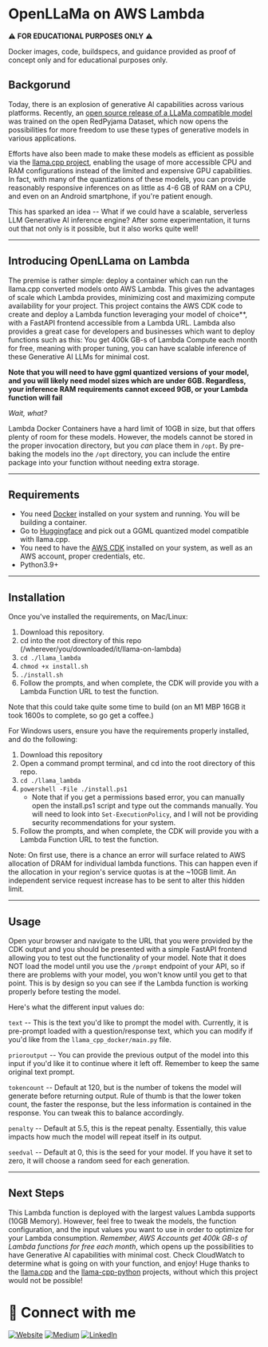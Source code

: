 # OpenLLaMa on AWS Lambda

:warning: **FOR EDUCATIONAL PURPOSES ONLY** :warning:

Docker images, code, buildspecs, and guidance provided as proof of concept only and for educational purposes only.

## Backgorund

Today, there is an explosion of generative AI capabilities across various platforms. Recently, an [open source release of a LLaMa compatible model](https://github.com/openlm-research/open_llama) was trained on the open RedPyjama Dataset, which now opens the possibilities for more freedom to use these types of generative models in various applications. 

Efforts have also been made to make these models as efficient as possible via the [llama.cpp project](https://github.com/ggerganov/llama.cpp), enabling the usage of more accessible CPU and RAM configurations instead of the limited and expensive GPU capabilities. In fact, with many of the quantizations of these models, you can provide reasonably responsive inferences on as little as 4-6 GB of RAM on a CPU, and even on an Android smartphone, if you're patient enough.

This has sparked an idea -- What if we could have a scalable, serverless LLM Generative AI inference engine? After some experimentation, it turns out that not only is it possible, but it also works quite well! 

---

## Introducing OpenLLama on Lambda

The premise is rather simple: deploy a container which can run the llama.cpp converted models onto AWS Lambda. This gives the advantages of scale which Lambda provides, minimizing cost and maximizing compute availability for your project. This project contains the AWS CDK code to create and deploy a Lambda function leveraging your model of choice**, with a FastAPI frontend accessible from a Lambda URL. Lambda also provides a great case for developers and businesses which want to deploy functions such as this: You get 400k GB-s of Lambda Compute each month for free, meaning with proper tuning, you can have scalable inference of these Generative AI LLMs for minimal cost.


**Note that you will need to have ggml quantized versions of your model, and you will likely need model sizes which are under 6GB. Regardless, your inference RAM requirements cannot exceed 9GB, or your Lambda function will fail**

_Wait, what?_ 

Lambda Docker Containers have a hard limit of 10GB in size, but that offers plenty of room for these models. However, the models cannot be stored in the proper invocation directory, but you _can_ place them in `/opt`. By pre-baking the models ino the `/opt` directory, you can include the entire package into your function without needing extra storage.

---
## Requirements
* You need [Docker](https://www.docker.com/) installed on your system and running. You will be building a container.
* Go to [Huggingface](https://huggingface.co/models) and pick out a GGML quantized model compatible with llama.cpp.
* You need to have the [AWS CDK](https://docs.aws.amazon.com/cdk/v2/guide/getting_started.html) installed on your system, as well as an AWS account, proper credentials, etc.
* Python3.9+

---
## Installation

Once you've installed the requirements, on Mac/Linux:

1) Download this repository.
2) cd into the root directory of this repo (/wherever/you/downloaded/it/llama-on-lambda)
3) `cd ./llama_lambda`
4) `chmod +x install.sh`
5) `./install.sh`
6) Follow the prompts, and when complete, the CDK will provide you with a Lambda Function URL to test the function.

Note that this could take quite some time to build (on an M1 MBP 16GB it took 1600s to complete, so go get a coffee.)

For Windows users, ensure you have the requirements properly installed, and do the following:

1) Download this repository
2) Open a command prompt terminal, and cd into the root directory of this repo.
3) `cd ./llama_lambda`
4) `powershell -File ./install.ps1`
    * Note that if you get a permissions based error, you can manually open the install.ps1 script and type out the commands manually. You will need to look into `Set-ExecutionPolicy`, and I will not be providing security recommendations for your system.
5) Follow the prompts, and when complete, the CDK will provide you with a Lambda Function URL to test the function.

Note: On first use, there is a chance an error will surface related to AWS allocation of DRAM for individual lambda functions.  This can happen even if the allocation in your region's service quotas is at the ~10GB limit.  An independent service request increase has to be sent to alter this hidden limit.

---

## Usage

Open your browser and navigate to the URL that you were provided by the CDK output and you should be presented with a simple FastAPI frontend allowing you to test out the functionality of your model. Note that it does NOT load the model until you use the `/prompt` endpoint of your API, so if there are problems with your model, you won't know until you get to that point. This is by design so you can see if the Lambda function is working properly before testing the model.

Here's what the different input values do:

`text` -- This is the text you'd like to prompt the model with. Currently, it is pre-prompt loaded with a question/response text, which you can modify if you'd like from the `llama_cpp_docker/main.py` file.

`prioroutput` -- You can provide the previous output of the model into this input if you'd like it to continue where it left off. Remember to keep the same original text prompt.

`tokencount` -- Default at 120, but is the number of tokens the model will generate before returning output. Rule of thumb is that the lower token count, the faster the response, but the less information is contained in the response. You can tweak this to balance accordingly.

`penalty` -- Default at 5.5, this is the repeat penalty. Essentially, this value impacts how much the model will repeat itself in its output.

`seedval` -- Default at 0, this is the seed for your model. If you have it set to zero, it will choose a random seed for each generation. 

___

## Next Steps

This Lambda function is deployed with the largest values Lambda supports (10GB Memory). However, feel free to tweak the models, the function configuration, and the input values you want to use in order to optimize for your Lambda consumption. _Remember, AWS Accounts get 400k GB-s of Lambda functions for free each month_, which opens up the possibilities to have Generative AI capabilities with minimal cost. Check CloudWatch to determine what is going on with your function, and enjoy! Huge thanks to the [llama.cpp](https://github.com/ggerganov/llama.cpp) and the [llama-cpp-python](https://github.com/abetlen/llama-cpp-python) projects, without which this project would not be possible!

# <a name="connect"></a> 🔗 Connect with me

<a href="https://www.baileytec.net" target="_blank"><img alt="Website" src="https://img.shields.io/badge/Personal%20Website-%2312100E.svg?&style=for-the-badge&logoColor=white" /></a>
<a href="https://medium.com/@seanbailey518" target="_blank"><img alt="Medium" src="https://img.shields.io/badge/medium-%2312100E.svg?&style=for-the-badge&logo=medium&logoColor=white" /></a>
<a href="https://www.linkedin.com/in/baileytec/" target="_blank"><img alt="LinkedIn" src="https://img.shields.io/badge/linkedin-%230077B5.svg?&style=for-the-badge&logo=linkedin&logoColor=white" /></a>
